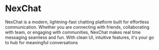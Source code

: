 # NexChat
NexChat is a modern, lightning-fast chatting platform built for effortless communication. Whether you are connecting with friends, collaborating with team, or engaging with communities, NexChat makes real time messaging seamless and fun. With clean UI, intuitive features, it's your go to hub for meaningful conversations
